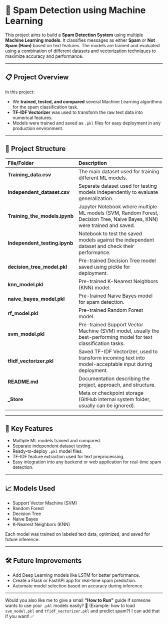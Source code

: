 # 📧 Spam Detection using Machine Learning

This project aims to build a **Spam Detection System** using multiple **Machine Learning models**. It classifies messages as either **Spam** or **Not Spam (Ham)** based on text features. The models are trained and evaluated using a combination of different datasets and vectorization techniques to maximize accuracy and performance.

---

## 📋 Project Overview

In this project:

* We **trained, tested, and compared** several Machine Learning algorithms for the spam classification task.
* **TF-IDF Vectorizer** was used to transform the raw text data into numerical features.
* Models were trained and saved as `.pkl` files for easy deployment in any production environment.

---

## 📂 Project Structure

| File/Folder                     | Description                                                                                                             |
| :------------------------------ | :---------------------------------------------------------------------------------------------------------------------- |
| **Training\_data.csv**          | The main dataset used for training different ML models.                                                                 |
| **Independent\_dataset.csv**    | Separate dataset used for testing models independently to evaluate generalization.                                      |
| **Training\_the\_models.ipynb** | Jupyter Notebook where multiple ML models (SVM, Random Forest, Decision Tree, Naive Bayes, KNN) were trained and saved. |
| **Independent\_testing.ipynb**  | Notebook to test the saved models against the independent dataset and check their performance.                          |
| **decision\_tree\_model.pkl**   | Pre-trained Decision Tree model saved using pickle for deployment.                                                      |
| **knn\_model.pkl**              | Pre-trained K-Nearest Neighbors (KNN) model.                                                                            |
| **naive\_bayes\_model.pkl**     | Pre-trained Naive Bayes model for spam detection.                                                                       |
| **rf\_model.pkl**               | Pre-trained Random Forest model.                                                                                        |
| **svm\_model.pkl**              | Pre-trained Support Vector Machine (SVM) model, usually the best-performing model for text classification tasks.        |
| **tfidf\_vectorizer.pkl**       | Saved TF-IDF Vectorizer, used to transform incoming text into model-acceptable input during deployment.                 |
| **README.md**                   | Documentation describing the project, approach, and structure.                                                          |
| **\_Store**                     | Meta or checkpoint storage (GitHub internal system folder, usually can be ignored).                                     |

---

## 🚀 Key Features

* Multiple ML models trained and compared.
* Separate independent dataset testing.
* Ready-to-deploy `.pkl` model files.
* TF-IDF feature extraction used for text preprocessing.
* Easy integration into any backend or web application for real-time spam detection.

---

## 📈 Models Used

* Support Vector Machine (SVM)
* Random Forest
* Decision Tree
* Naive Bayes
* K-Nearest Neighbors (KNN)

Each model was trained on labeled text data, optimized, and saved for future inference.

---

## 🛠️ Future Improvements

* Add Deep Learning models like LSTM for better performance.
* Create a Flask or FastAPI app for real-time spam prediction.
* Automate model selection based on accuracy during inference.

---

Would you also like me to give a small **"How to Run"** guide if someone wants to use your `.pkl` models easily? 🚀
(Example: how to load `svm_model.pkl` and `tfidf_vectorizer.pkl` and predict spam?)
I can add that if you want! ✅
